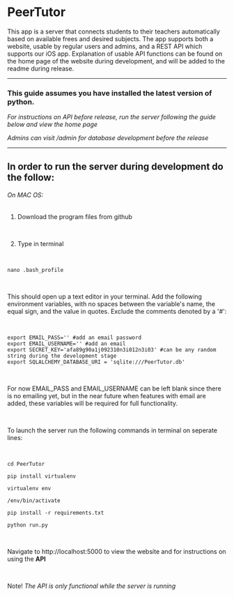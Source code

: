 # PeerTutor

This app is a server that connects students to their teachers automatically based on available frees and desired subjects. The app supports both a website, usable by regular users and admins, and a REST API which supports our iOS app. Explanation of usable API functions can be found on the home page of the website during development, and will be added to the readme during release.

___

### This guide assumes you have installed the latest version of python. 
<em> For instructions on API before release, run the server following the guide below and view the home page </em>

<em> Admins can visit /admin for database development before the release </em>

___

## In order to run the server during development do the follow:
###### On MAC OS:
1. Download the program files from github

<br>

2. Type in terminal

<br>

```
nano .bash_profile
```

<br>

This should open up a text editor in your terminal. Add the following environment variables, with no spaces between the 
variable's name, the equal sign, and the value in quotes. Exclude the comments denoted by a '#':

<br>

```
export EMAIL_PASS='' #add an email password
export EMAIL_USERNAME='' #add an email
export SECRET_KEY='afa89g90a1j092310n3i012n3i03' #can be any random string during the development stage
export SQLALCHEMY_DATABASE_URI = 'sqlite:///PeerTutor.db'
```

<br>

For now EMAIL_PASS and EMAIL_USERNAME can be left blank since there is no emailing yet, but in the near future when features with email are added,
these variables will be required for full functionality. 

<br>

To launch the server run the following commands in terminal on seperate lines:

<br>


```
cd PeerTutor
```
```
pip install virtualenv 
```
```
virtualenv env
```
```
/env/bin/activate
```
```
pip install -r requirements.txt
```
```
python run.py
```

<br>

Navigate to http://localhost:5000 to view the website and for instructions on using the **API**

<br>

Note! <em> The API is only functional while the server is running </em>
